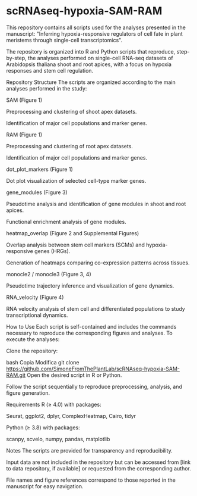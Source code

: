 # scRNAseq-hypoxia-SAM-RAM

This repository contains all scripts used for the analyses presented in the manuscript:
"Inferring hypoxia-responsive regulators of cell fate in plant meristems through single-cell transcriptomics".

The repository is organized into R and Python scripts that reproduce, step-by-step, the analyses performed on single-cell RNA-seq datasets of Arabidopsis thaliana shoot and root apices, with a focus on hypoxia responses and stem cell regulation.

Repository Structure
The scripts are organized according to the main analyses performed in the study:

SAM (Figure 1)

Preprocessing and clustering of shoot apex datasets.

Identification of major cell populations and marker genes.

RAM (Figure 1)

Preprocessing and clustering of root apex datasets.

Identification of major cell populations and marker genes.

dot_plot_markers (Figure 1)

Dot plot visualization of selected cell-type marker genes.

gene_modules (Figure 3)

Pseudotime analysis and identification of gene modules in shoot and root apices.

Functional enrichment analysis of gene modules.

heatmap_overlap (Figure 2 and Supplemental Figures)

Overlap analysis between stem cell markers (SCMs) and hypoxia-responsive genes (HRGs).

Generation of heatmaps comparing co-expression patterns across tissues.

monocle2 / monocle3 (Figure 3, 4)

Pseudotime trajectory inference and visualization of gene dynamics.

RNA_velocity (Figure 4)

RNA velocity analysis of stem cell and differentiated populations to study transcriptional dynamics.

How to Use
Each script is self-contained and includes the commands necessary to reproduce the corresponding figures and analyses.
To execute the analyses:

Clone the repository:

bash
Copia
Modifica
git clone https://github.com/SimoneFromThePlantLab/scRNAseq-hypoxia-SAM-RAM.git
Open the desired script in R or Python.

Follow the script sequentially to reproduce preprocessing, analysis, and figure generation.

Requirements
R (≥ 4.0) with packages:

Seurat, ggplot2, dplyr, ComplexHeatmap, Cairo, tidyr

Python (≥ 3.8) with packages:

scanpy, scvelo, numpy, pandas, matplotlib

Notes
The scripts are provided for transparency and reproducibility.

Input data are not included in the repository but can be accessed from [link to data repository, if available] or requested from the corresponding author.

File names and figure references correspond to those reported in the manuscript for easy navigation.

